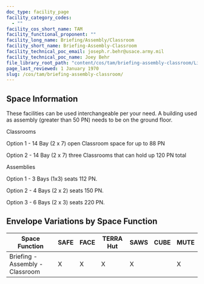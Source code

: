 ```yaml
---
doc_type: facility_page
facility_category_codes:
  - ""
facility_cos_short_name: TAM
facility_functional_proponent: ""
facility_long_name: Briefing/Assembly/Classroom
facility_short_name: Briefing-Assembly-Classroom
facility_technical_poc_email: joseph.r.behr@usace.army.mil
facility_technical_poc_name: Joey Behr
file_library_root_path: "content/cos/tam/briefing-assembly-classroom/Library/"
page_last_reviewed: 1 January 1970
slug: /cos/tam/briefing-assembly-classroom/
---
```


## Space Information

These facilities can be used interchangeable per your need. A building used as assembly (greater than 50 PN) needs to be on the ground floor.

Classrooms

Option 1 - 14 Bay (2 x 7) open Classroom space for up to 88 PN

Option 2 - 14 Bay (2 x 7) three Classrooms that can hold up 120 PN total

Assemblies

Option 1 - 3 Bays (1x3) seats 112 PN.

Option 2 - 4 Bays (2 x 2) seats 150 PN.

Option 3 - 6 Bays (2 x 3) seats 220 PN.

## Envelope Variations by Space Function

| Space Function                  | SAFE | FACE | TERRA Hut | SAWS | CUBE | MUTE |
| ------------------------------- | ---- | ---- | --------- | ---- | ---- | ---- |
| Briefing - Assembly - Classroom | X    | X    | X         | X    |      | X    |
